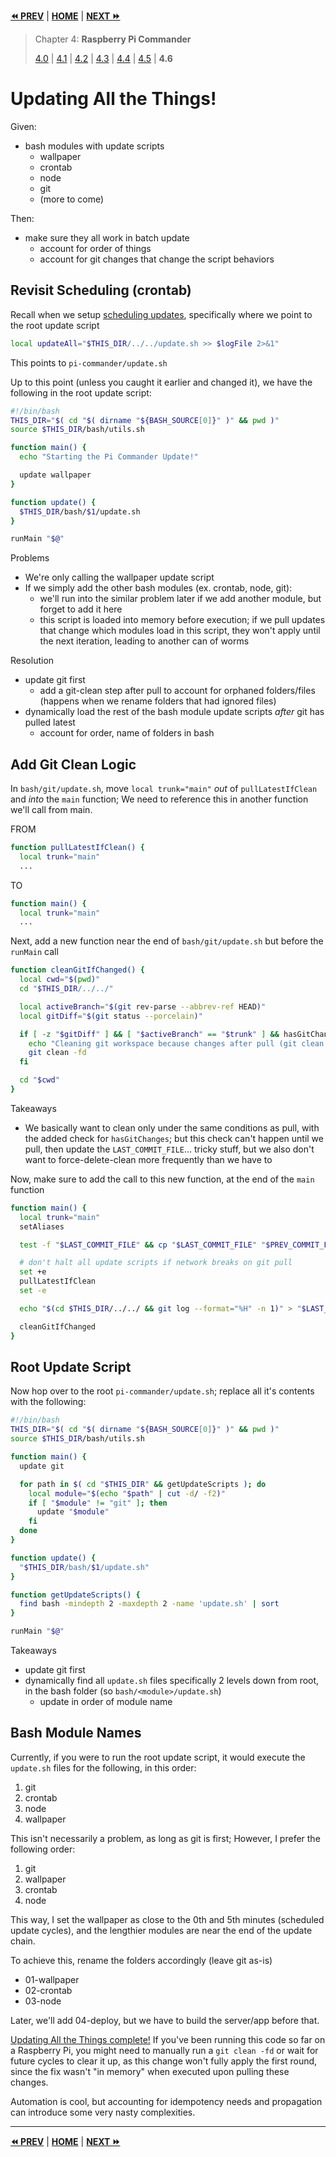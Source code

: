 **[⏪ PREV](./e862bf05-db63-452e-b804-8d674f928c3b.md)** | **[HOME](./index.md)** | **[NEXT ⏩](./132c8852-2584-4e6b-a68b-7d5674d598f1.md)**

> Chapter 4: **Raspberry Pi Commander**
>
> [4.0](./86387b1c-246b-4646-8cdc-8d2d08149523.md) |
[4.1](./961f3153-0cf6-4da1-a75b-ab3679170a33.md) |
[4.2](./81f3843d-4f9d-41fd-a259-2a1f8e32e4f7.md) |
[4.3](./018672d1-fbe1-40d7-9fcf-23396c83b628.md) |
[4.4](./66e1ac1c-0f66-4f8f-893d-5124087416be.md) |
[4.5](./e862bf05-db63-452e-b804-8d674f928c3b.md) |
**4.6**


# Updating All the Things!

Given:
  - bash modules with update scripts
    - wallpaper
    - crontab
    - node
    - git
    - (more to come)

Then:
- make sure they all work in batch update
  - account for order of things
  - account for git changes that change the script behaviors

## Revisit Scheduling (crontab)

Recall when we setup [scheduling updates](./018672d1-fbe1-40d7-9fcf-23396c83b628.md),
specifically where we point to the root update script

```bash
local updateAll="$THIS_DIR/../../update.sh >> $logFile 2>&1"
```

This points to `pi-commander/update.sh`

Up to this point (unless you caught it earlier and changed it), we have the
following in the root update script:

```bash
#!/bin/bash
THIS_DIR="$( cd "$( dirname "${BASH_SOURCE[0]}" )" && pwd )"
source $THIS_DIR/bash/utils.sh

function main() {
  echo "Starting the Pi Commander Update!"

  update wallpaper
}

function update() {
  $THIS_DIR/bash/$1/update.sh
}

runMain "$@"
```

Problems
- We're only calling the wallpaper update script
- If we simply add the other bash modules (ex. crontab, node, git):
  - we'll run into the similar problem later if we add another module, but
    forget to add it here
  - this script is loaded into memory before execution; if we pull updates that
    change which modules load in this script, they won't apply until the next
    iteration, leading to another can of worms

Resolution
- update git first
  - add a git-clean step after pull to account for orphaned folders/files
    (happens when we rename folders that had ignored files)
- dynamically load the rest of the bash module update scripts _after_ git has
  pulled latest
  - account for order, name of folders in bash

## Add Git Clean Logic

In `bash/git/update.sh`, move `local trunk="main"` _out_ of `pullLatestIfClean`
and _into_ the `main` function; We need to reference this in another function
we'll call from main.

FROM
```bash
function pullLatestIfClean() {
  local trunk="main"
  ...
```

TO
```bash
function main() {
  local trunk="main"
  ...
```

Next, add a new function near the end of `bash/git/update.sh` but before the
`runMain` call

```bash
function cleanGitIfChanged() {
  local cwd="$(pwd)"
  cd "$THIS_DIR/../../"

  local activeBranch="$(git rev-parse --abbrev-ref HEAD)"
  local gitDiff="$(git status --porcelain)"

  if [ -z "$gitDiff" ] && [ "$activeBranch" == "$trunk" ] && hasGitChanges; then
    echo "Cleaning git workspace because changes after pull (git clean -fd)"
    git clean -fd
  fi

  cd "$cwd"
}
```

Takeaways
- We basically want to clean only under the same conditions as pull, with the
  added check for `hasGitChanges`; but this check can't happen until we pull,
  then update the `LAST_COMMIT_FILE`... tricky stuff, but we also don't want to
  force-delete-clean more frequently than we have to

Now, make sure to add the call to this new function, at the end of the `main` function

```bash
function main() {
  local trunk="main"
  setAliases

  test -f "$LAST_COMMIT_FILE" && cp "$LAST_COMMIT_FILE" "$PREV_COMMIT_FILE"

  # don't halt all update scripts if network breaks on git pull
  set +e
  pullLatestIfClean
  set -e

  echo "$(cd $THIS_DIR/../../ && git log --format="%H" -n 1)" > "$LAST_COMMIT_FILE"

  cleanGitIfChanged
}
```

## Root Update Script

Now hop over to the root `pi-commander/update.sh`; replace all it's contents
with the following:

```bash
#!/bin/bash
THIS_DIR="$( cd "$( dirname "${BASH_SOURCE[0]}" )" && pwd )"
source $THIS_DIR/bash/utils.sh

function main() {
  update git

  for path in $( cd "$THIS_DIR" && getUpdateScripts ); do
    local module="$(echo "$path" | cut -d/ -f2)"
    if [ "$module" != "git" ]; then
      update "$module"
    fi
  done
}

function update() {
  "$THIS_DIR/bash/$1/update.sh"
}

function getUpdateScripts() {
  find bash -mindepth 2 -maxdepth 2 -name 'update.sh' | sort
}

runMain "$@"
```

Takeaways
- update git first
- dynamically find all `update.sh` files specifically 2 levels down from root,
  in the bash folder (so `bash/<module>/update.sh`)
  - update in order of module name

## Bash Module Names

Currently, if you were to run the root update script, it would execute the
`update.sh` files for the following, in this order:
1. git
2. crontab
3. node
4. wallpaper

This isn't necessarily a problem, as long as git is first; However, I prefer the
following order:
1. git
2. wallpaper
3. crontab
4. node

This way, I set the wallpaper as close to the 0th and 5th minutes (scheduled
update cycles), and the lengthier modules are near the end of the update chain.

To achieve this, rename the folders accordingly (leave git as-is)
- 01-wallpaper
- 02-crontab
- 03-node

Later, we'll add 04-deploy, but we have to build the server/app before that.

[Updating All the Things complete!](https://github.com/tveal/template-pi-commander/compare/v0.6-git...v0.7-update-all-things)
If you've been running this code so far on a Raspberry Pi, you might need to
manually run a `git clean -fd` or wait for future cycles to clear it up, as this
change won't fully apply the first round, since the fix wasn't "in memory" when
executed upon pulling these changes.

Automation is cool, but accounting for idempotency needs and propagation can
introduce some very nasty complexities.


---

**[⏪ PREV](./e862bf05-db63-452e-b804-8d674f928c3b.md)** | **[HOME](./index.md)** | **[NEXT ⏩](./132c8852-2584-4e6b-a68b-7d5674d598f1.md)**

